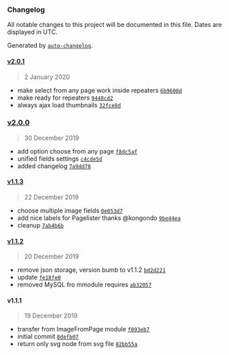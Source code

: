 ### Changelog

All notable changes to this project will be documented in this file. Dates are displayed in UTC.

Generated by [`auto-changelog`](https://github.com/CookPete/auto-changelog).

#### [v2.0.1](https://github.com/gebeer/FieldtypeImageReference/compare/v2.0.0...v2.0.1)

> 2 January 2020

- make select from any page work inside repeaters [`6b9608d`](https://github.com/gebeer/FieldtypeImageReference/commit/6b9608d7d4e2fd8a6cb36248671de3c2b6340934)
- make ready for repeaters [`9448cd2`](https://github.com/gebeer/FieldtypeImageReference/commit/9448cd26f63692162f497e7c78976beed57fceee)
- always ajax load thumbnails [`32fce8d`](https://github.com/gebeer/FieldtypeImageReference/commit/32fce8d0f53ebaee9117d3edf3d7cee25404313f)

### [v2.0.0](https://github.com/gebeer/FieldtypeImageReference/compare/v1.1.3...v2.0.0)

> 30 December 2019

- add option choose from any page [`f8dc5af`](https://github.com/gebeer/FieldtypeImageReference/commit/f8dc5af80b1e9c8da91c4cb1576b6298560450db)
- unified fields settings [`c4cde5d`](https://github.com/gebeer/FieldtypeImageReference/commit/c4cde5d76e6c8ccc56f5a01dc61f80e655ff4579)
- added changelog [`7a9dd78`](https://github.com/gebeer/FieldtypeImageReference/commit/7a9dd78b268dd2a8566a87c648bc48658a5c2531)

#### [v1.1.3](https://github.com/gebeer/FieldtypeImageReference/compare/v1.1.2...v1.1.3)

> 22 December 2019

- choose multiple image fields [`0e053d7`](https://github.com/gebeer/FieldtypeImageReference/commit/0e053d752d2c0049e902d0d66db8964923e1a993)
- add nice labels for Pagelister thanks @kongondo [`9be44ea`](https://github.com/gebeer/FieldtypeImageReference/commit/9be44ea461973618332f389203c253cd71e640e9)
- cleanup [`7ab4b6b`](https://github.com/gebeer/FieldtypeImageReference/commit/7ab4b6b29cfc5202fdf8ca7de87aca7f5b8fb90f)

#### [v1.1.2](https://github.com/gebeer/FieldtypeImageReference/compare/v1.1.1...v1.1.2)

> 20 December 2019

- remove json storage, version bumb to v1.1.2 [`bd2d221`](https://github.com/gebeer/FieldtypeImageReference/commit/bd2d221e47cc8fa6dd4722c04552fccd57564806)
- update [`fe18fe0`](https://github.com/gebeer/FieldtypeImageReference/commit/fe18fe03b16121fd3813fd1a8d5a26aaf20bd64e)
- removed MySQL fro mmodule requires [`ab32057`](https://github.com/gebeer/FieldtypeImageReference/commit/ab3205727b3495e810d07cd6efb7a122b34cefb5)

#### v1.1.1

> 19 December 2019

- transfer from ImageFromPage module [`f093eb7`](https://github.com/gebeer/FieldtypeImageReference/commit/f093eb79154869d1a6407a4966c3e156720c7c1d)
- initial commit [`8defb07`](https://github.com/gebeer/FieldtypeImageReference/commit/8defb07da27ff5580e869a43aed660cdb57ba74c)
- return only svg node from svg file [`02bb55a`](https://github.com/gebeer/FieldtypeImageReference/commit/02bb55a995119e8df63de8ac2cd67b2b7e8e71ab)

